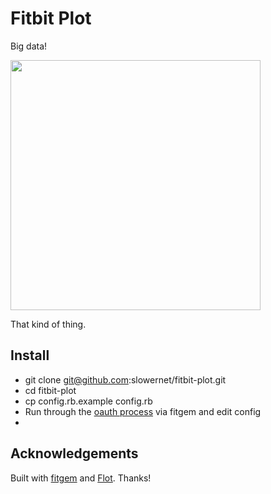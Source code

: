 # Fitbit Plot

Big data!

<a href="http://cl.ly/2z071W3N341D1h1J1h1o/Screen%20Shot%202012-02-21%20at%2010.47.58%20AM.png"><img src="http://cl.ly/2z071W3N341D1h1J1h1o/Screen%20Shot%202012-02-21%20at%2010.47.58%20AM.png" width="400" target="_blank" border="0"></a>

That kind of thing. 

## Install

* git clone git@github.com:slowernet/fitbit-plot.git
* cd fitbit-plot
* cp config.rb.example config.rb
* Run through the [oauth process](https://github.com/whazzmaster/fitgem/wiki/The-OAuth-Process) via fitgem and edit config
* 

## Acknowledgements

Built with [fitgem](https://github.com/whazzmaster/fitgem) and [Flot](https://github.com/flot/flot). Thanks!

